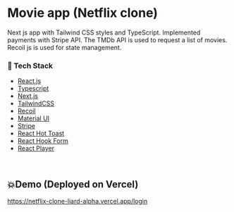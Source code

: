# Movie app (Netflix clone)

Next js app with Tailwind CSS styles and TypeScript. Implemented payments 
with Stripe API.  The TMDb API is used to request a list of movies. Recoil js is used for state 
management.

### :space_invader: Tech Stack


  <ul>
    <li><a href="https://reactjs.org/">React.js</a></li>
    <li><a href="https://#/">Typescript</a></li>
    <li><a href="https://nextjs.org/">Next.js</a></li>
    <li><a href="https://tailwindcss.com/">TailwindCSS</a></li>
    <li><a href="https://recoiljs.org/">Recoil</a></li>
    <li><a href="https://mui.com/">Material UI</a></li>
    <li><a href="https://stripe.com/docs/api">Stripe</a></li>
    <li><a href="https://react-hot-toast.com/">React Hot Toast</a></li>
    <li><a href="https://react-hook-form.com/">React Hook Form</a></li>
    <li><a href="https://www.npmjs.com/package/react-player">React Player</a></li>
  </ul>

<br />

## 💥Demo (Deployed on Vercel)
https://netflix-clone-liard-alpha.vercel.app/login
